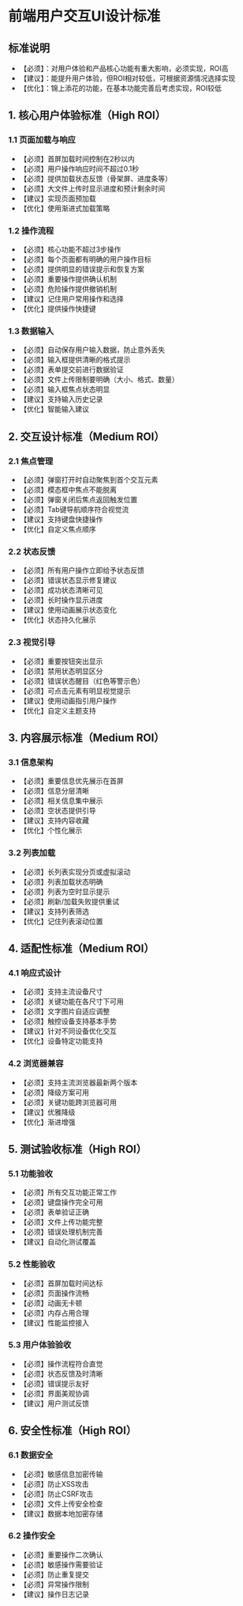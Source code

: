 # 前端用户交互UI设计标准

## 标准说明
- 【必须】：对用户体验和产品核心功能有重大影响，必须实现，ROI高
- 【建议】：能提升用户体验，但ROI相对较低，可根据资源情况选择实现
- 【优化】：锦上添花的功能，在基本功能完善后考虑实现，ROI较低

## 1. 核心用户体验标准（High ROI）

### 1.1 页面加载与响应
- 【必须】首屏加载时间控制在2秒以内
- 【必须】用户操作响应时间不超过0.1秒
- 【必须】提供加载状态反馈（骨架屏、进度条等）
- 【必须】大文件上传时显示进度和预计剩余时间
- 【建议】实现页面预加载
- 【优化】使用渐进式加载策略

### 1.2 操作流程
- 【必须】核心功能不超过3步操作
- 【必须】每个页面都有明确的用户操作目标
- 【必须】提供明显的错误提示和恢复方案
- 【必须】重要操作提供确认机制
- 【必须】危险操作提供撤销机制
- 【建议】记住用户常用操作和选择
- 【优化】提供操作快捷键

### 1.3 数据输入
- 【必须】自动保存用户输入数据，防止意外丢失
- 【必须】输入框提供清晰的格式提示
- 【必须】表单提交前进行数据验证
- 【必须】文件上传限制要明确（大小、格式、数量）
- 【必须】输入框焦点状态明显
- 【建议】支持输入历史记录
- 【优化】智能输入建议

## 2. 交互设计标准（Medium ROI）

### 2.1 焦点管理
- 【必须】弹窗打开时自动聚焦到首个交互元素
- 【必须】模态框中焦点不能脱离
- 【必须】弹窗关闭后焦点返回触发位置
- 【必须】Tab键导航顺序符合视觉流
- 【建议】支持键盘快捷操作
- 【优化】自定义焦点顺序

### 2.2 状态反馈
- 【必须】所有用户操作立即给予状态反馈
- 【必须】错误状态显示修复建议
- 【必须】成功状态清晰可见
- 【必须】长时操作显示进度
- 【建议】使用动画展示状态变化
- 【优化】状态持久化展示

### 2.3 视觉引导
- 【必须】重要按钮突出显示
- 【必须】禁用状态明显区分
- 【必须】错误状态醒目（红色等警示色）
- 【必须】可点击元素有明显视觉提示
- 【建议】使用动画指引用户操作
- 【优化】自定义主题支持

## 3. 内容展示标准（Medium ROI）

### 3.1 信息架构
- 【必须】重要信息优先展示在首屏
- 【必须】信息分层清晰
- 【必须】相关信息集中展示
- 【必须】空状态提供引导
- 【建议】支持内容收藏
- 【优化】个性化展示

### 3.2 列表加载
- 【必须】长列表实现分页或虚拟滚动
- 【必须】列表加载状态明确
- 【必须】列表为空时显示提示
- 【必须】刷新/加载失败提供重试
- 【建议】支持列表筛选
- 【优化】记住列表滚动位置

## 4. 适配性标准（Medium ROI）

### 4.1 响应式设计
- 【必须】支持主流设备尺寸
- 【必须】关键功能在各尺寸下可用
- 【必须】文字图片自适应调整
- 【必须】触控设备支持基本手势
- 【建议】针对不同设备优化交互
- 【优化】设备特定功能支持

### 4.2 浏览器兼容
- 【必须】支持主流浏览器最新两个版本
- 【必须】降级方案可用
- 【必须】关键功能跨浏览器可用
- 【建议】优雅降级
- 【优化】渐进增强

## 5. 测试验收标准（High ROI）

### 5.1 功能验收
- 【必须】所有交互功能正常工作
- 【必须】键盘操作完全可用
- 【必须】表单验证正确
- 【必须】文件上传功能完整
- 【必须】错误处理机制完善
- 【建议】自动化测试覆盖

### 5.2 性能验收
- 【必须】首屏加载时间达标
- 【必须】页面操作流畅
- 【必须】动画无卡顿
- 【必须】内存占用合理
- 【建议】性能监控接入

### 5.3 用户体验验收
- 【必须】操作流程符合直觉
- 【必须】状态反馈及时清晰
- 【必须】错误提示友好
- 【必须】界面美观协调
- 【建议】用户测试反馈

## 6. 安全性标准（High ROI）

### 6.1 数据安全
- 【必须】敏感信息加密传输
- 【必须】防止XSS攻击
- 【必须】防止CSRF攻击
- 【必须】文件上传安全检查
- 【建议】数据本地加密存储

### 6.2 操作安全
- 【必须】重要操作二次确认
- 【必须】敏感操作需要验证
- 【必须】防止重复提交
- 【必须】异常操作限制
- 【建议】操作日志记录
